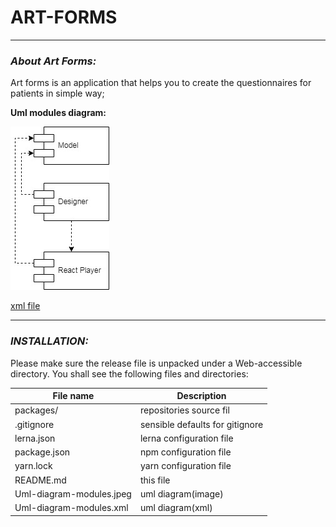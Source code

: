 # ART-FORMS #
***
### _About Art Forms:_

Art forms is an application that helps you to create the questionnaires for patients in simple way;

**Uml modules diagram:**

![uml diagram](./Uml-diagram-modules.jpg)

[xml file](./Uml-diagram-modules.xml "Link for xml file")
***

### _INSTALLATION:_

Please make sure the release file is unpacked under a Web-accessible directory. You shall see the following files and directories:

File name                | Description
------------------------ | -----------------------
packages/                | repositories source fil
.gitignore               | sensible defaults for gitignore
lerna.json               | lerna configuration file
package.json             | npm configuration file
yarn.lock                | yarn configuration file
README.md                | this file
Uml-diagram-modules.jpeg | uml diagram(image)
Uml-diagram-modules.xml  | uml diagram(xml)



